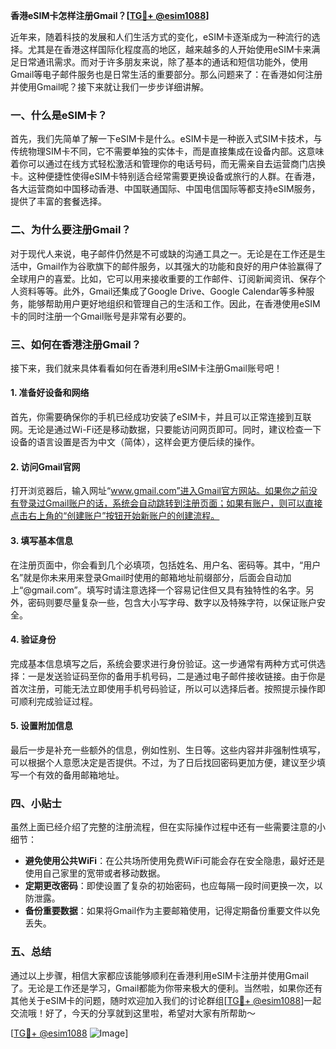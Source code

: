 **香港eSIM卡怎样注册Gmail？[[TG💪+ @esim1088](https://t.me/s/esim1088)]**

近年来，随着科技的发展和人们生活方式的变化，eSIM卡逐渐成为一种流行的选择。尤其是在香港这样国际化程度高的地区，越来越多的人开始使用eSIM卡来满足日常通讯需求。而对于许多朋友来说，除了基本的通话和短信功能外，使用Gmail等电子邮件服务也是日常生活的重要部分。那么问题来了：在香港如何注册并使用Gmail呢？接下来就让我们一步步详细讲解。

### 一、什么是eSIM卡？

首先，我们先简单了解一下eSIM卡是什么。eSIM卡是一种嵌入式SIM卡技术，与传统物理SIM卡不同，它不需要单独的实体卡，而是直接集成在设备内部。这意味着你可以通过在线方式轻松激活和管理你的电话号码，而无需亲自去运营商门店换卡。这种便捷性使得eSIM卡特别适合经常需要更换设备或旅行的人群。在香港，各大运营商如中国移动香港、中国联通国际、中国电信国际等都支持eSIM服务，提供了丰富的套餐选择。

### 二、为什么要注册Gmail？

对于现代人来说，电子邮件仍然是不可或缺的沟通工具之一。无论是在工作还是生活中，Gmail作为谷歌旗下的邮件服务，以其强大的功能和良好的用户体验赢得了全球用户的喜爱。比如，它可以用来接收重要的工作邮件、订阅新闻资讯、保存个人资料等等。此外，Gmail还集成了Google Drive、Google Calendar等多种服务，能够帮助用户更好地组织和管理自己的生活和工作。因此，在香港使用eSIM卡的同时注册一个Gmail账号是非常有必要的。

### 三、如何在香港注册Gmail？

接下来，我们就来具体看看如何在香港利用eSIM卡注册Gmail账号吧！

#### 1. 准备好设备和网络

首先，你需要确保你的手机已经成功安装了eSIM卡，并且可以正常连接到互联网。无论是通过Wi-Fi还是移动数据，只要能访问网页即可。同时，建议检查一下设备的语言设置是否为中文（简体），这样会更方便后续的操作。

#### 2. 访问Gmail官网

打开浏览器后，输入网址“www.gmail.com”进入Gmail官方网站。如果你之前没有登录过Gmail账户的话，系统会自动跳转到注册页面；如果有账户，则可以直接点击右上角的“创建账户”按钮开始新账户的创建流程。

#### 3. 填写基本信息

在注册页面中，你会看到几个必填项，包括姓名、用户名、密码等。其中，“用户名”就是你未来用来登录Gmail时使用的邮箱地址前缀部分，后面会自动加上“@gmail.com”。填写时请注意选择一个容易记住但又具有独特性的名字。另外，密码则要尽量复杂一些，包含大小写字母、数字以及特殊字符，以保证账户安全。

#### 4. 验证身份

完成基本信息填写之后，系统会要求进行身份验证。这一步通常有两种方式可供选择：一是发送验证码至你的备用手机号码，二是通过电子邮件接收链接。由于你是首次注册，可能无法立即使用手机号码验证，所以可以选择后者。按照提示操作即可顺利完成验证过程。

#### 5. 设置附加信息

最后一步是补充一些额外的信息，例如性别、生日等。这些内容并非强制性填写，可以根据个人意愿决定是否提供。不过，为了日后找回密码更加方便，建议至少填写一个有效的备用邮箱地址。

### 四、小贴士

虽然上面已经介绍了完整的注册流程，但在实际操作过程中还有一些需要注意的小细节：

- **避免使用公共WiFi**：在公共场所使用免费WiFi可能会存在安全隐患，最好还是使用自己家里的宽带或者移动数据。
- **定期更改密码**：即使设置了复杂的初始密码，也应每隔一段时间更换一次，以防泄露。
- **备份重要数据**：如果将Gmail作为主要邮箱使用，记得定期备份重要文件以免丢失。

### 五、总结

通过以上步骤，相信大家都应该能够顺利在香港利用eSIM卡注册并使用Gmail了。无论是工作还是学习，Gmail都能为你带来极大的便利。当然啦，如果你还有其他关于eSIM卡的问题，随时欢迎加入我们的讨论群组[[TG💪+ @esim1088](https://t.me/s/esim1088)]一起交流哦！好了，今天的分享就到这里啦，希望对大家有所帮助～ 

[[TG💪+ @esim1088](https://t.me/s/esim1088) ![Image](https://i.postimg.cc/4NQfJmqS/Snipaste-2025-05-13-00-14-12.png)]